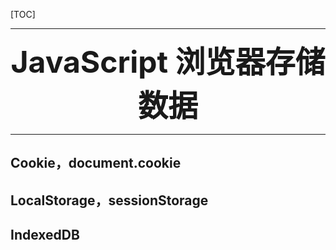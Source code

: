 [TOC]

------

<center><font size=7><b>JavaScript 浏览器存储数据</center></font></center>

---



## Cookie，document.cookie





## LocalStorage，sessionStorage





## IndexedDB
